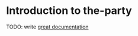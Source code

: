 # Introduction to the-party

TODO: write [great documentation](http://jacobian.org/writing/what-to-write/)
